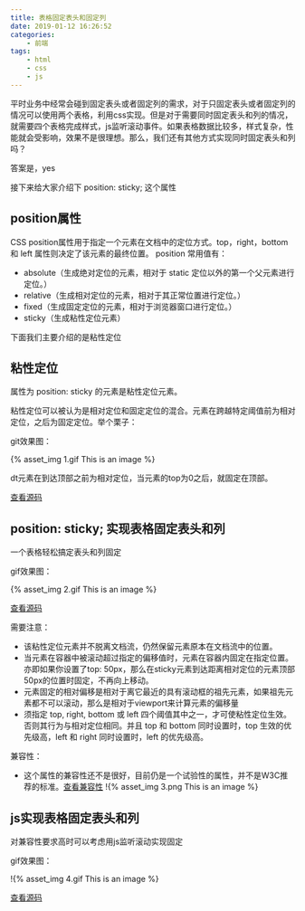 ```yaml
---
title: 表格固定表头和固定列
date: 2019-01-12 16:26:52
categories:
    - 前端
tags: 
    - html
    - css
    - js
---
```


平时业务中经常会碰到固定表头或者固定列的需求，对于只固定表头或者固定列的情况可以使用两个表格，利用css实现。但是对于需要同时固定表头和列的情况，就需要四个表格完成样式，js监听滚动事件。如果表格数据比较多，样式复杂，性能就会受影响，效果不是很理想。那么，我们还有其他方式实现同时固定表头和列吗？

答案是，yes

接下来给大家介绍下 position: sticky; 这个属性

## position属性
CSS position属性用于指定一个元素在文档中的定位方式。top，right，bottom 和 left 属性则决定了该元素的最终位置。
position 常用值有：
- absolute（生成绝对定位的元素，相对于 static 定位以外的第一个父元素进行定位。）
- relative（生成相对定位的元素，相对于其正常位置进行定位。）
- fixed（生成固定定位的元素，相对于浏览器窗口进行定位。）
- sticky（生成粘性定位元素）

下面我们主要介绍的是粘性定位

## 粘性定位
属性为 position: sticky 的元素是粘性定位元素。

粘性定位可以被认为是相对定位和固定定位的混合。元素在跨越特定阈值前为相对定位，之后为固定定位。举个栗子：

git效果图：

{% asset_img 1.gif This is an image %}

dt元素在到达顶部之前为相对定位，当元素的top为0之后，就固定在顶部。

[查看源码](https://codepen.io/wangcherry/pen/rooJEV)

## position: sticky; 实现表格固定表头和列
一个表格轻松搞定表头和列固定

gif效果图：

{% asset_img 2.gif This is an image %}

[查看源码](https://codepen.io/wangcherry/pen/PXXRqd)

需要注意：
- 该粘性定位元素并不脱离文档流，仍然保留元素原本在文档流中的位置。
- 当元素在容器中被滚动超过指定的偏移值时，元素在容器内固定在指定位置。亦即如果你设置了top: 50px，那么在sticky元素到达距离相对定位的元素顶部50px的位置时固定，不再向上移动。
- 元素固定的相对偏移是相对于离它最近的具有滚动框的祖先元素，如果祖先元素都不可以滚动，那么是相对于viewport来计算元素的偏移量
- 须指定 top, right, bottom 或 left 四个阈值其中之一，才可使粘性定位生效。否则其行为与相对定位相同。并且 top 和 bottom 同时设置时，top 生效的优先级高，left 和 right 同时设置时，left 的优先级高。

兼容性：
- 这个属性的兼容性还不是很好，目前仍是一个试验性的属性，并不是W3C推荐的标准。[查看兼容性](https://caniuse.com/#search=position%3Asticky)
!{% asset_img 3.png This is an image %}

## js实现表格固定表头和列
对兼容性要求高时可以考虑用js监听滚动实现固定

gif效果图：

!{% asset_img 4.gif This is an image %}

[查看源码](https://codepen.io/wangcherry/pen/PXXRZd)